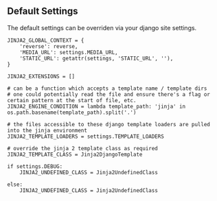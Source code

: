 Default Settings
----------------

The default settings can be overriden via your django site settings.


    JINJA2_GLOBAL_CONTEXT = {
        'reverse': reverse,
        'MEDIA_URL': settings.MEDIA_URL,
        'STATIC_URL': getattr(settings, 'STATIC_URL', ''),
    }

    JINJA2_EXTENSIONS = []

    # can be a function which accepts a template name / template dirs
    # one could potentially read the file and ensure there's a flag or certain pattern at the start of file, etc.
    JINJA2_ENGINE_CONDITION = lambda template_path: 'jinja' in os.path.basename(template_path).split('.')

    # the files accessible to these django template loaders are pulled into the jinja environment
    JINJA2_TEMPLATE_LOADERS = settings.TEMPLATE_LOADERS

    # override the jinja 2 template class as required
    JINJA2_TEMPLATE_CLASS = Jinja2DjangoTemplate

    if settings.DEBUG:
        JINJA2_UNDEFINED_CLASS = Jinja2UndefinedClass

    else:
        JINJA2_UNDEFINED_CLASS = Jinja2UndefinedClass